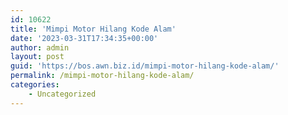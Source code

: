 ```yaml
---
id: 10622
title: 'Mimpi Motor Hilang Kode Alam'
date: '2023-03-31T17:34:35+00:00'
author: admin
layout: post
guid: 'https://bos.awn.biz.id/mimpi-motor-hilang-kode-alam/'
permalink: /mimpi-motor-hilang-kode-alam/
categories:
    - Uncategorized
---
```


